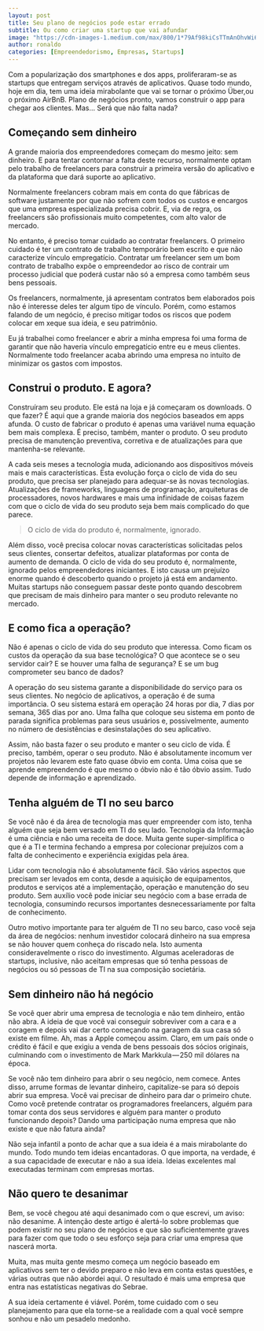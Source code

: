 ```yaml
---
layout: post
title: Seu plano de negócios pode estar errado
subtitle: Ou como criar uma startup que vai afundar
image: "https://cdn-images-1.medium.com/max/800/1*79Af98kiCsTTmAnOhvWi6A.jpeg"
author: ronaldo
categories: [Empreendedorismo, Empresas, Startups]
---
```


Com a popularização dos smartphones e dos apps, proliferaram-se as startups que
entregam serviços através de aplicativos. Quase todo mundo, hoje em dia, tem uma
ideia mirabolante que vai se tornar o próximo Über,ou o próximo AirBnB. Plano de
negócios pronto, vamos construir o app para chegar aos clientes. Mas… Será que
não falta nada?

## Começando sem dinheiro

A grande maioria dos empreendedores começam do mesmo jeito: sem dinheiro. E para
tentar contornar a falta deste recurso, normalmente optam pelo trabalho de
freelancers para construir a primeira versão do aplicativo e da plataforma que
dará suporte ao aplicativo.

Normalmente freelancers cobram mais em conta do que fábricas de software
justamente por que não sofrem com todos os custos e encargos que uma empresa
especializada precisa cobrir. E, via de regra, os freelancers são profissionais
muito competentes, com alto valor de mercado.

No entanto, é preciso tomar cuidado ao contratar freelancers. O primeiro cuidado
é ter um contrato de trabalho temporário bem escrito e que não caracterize
vínculo empregatício. Contratar um freelancer sem um bom contrato de trabalho
expõe o empreendedor ao risco de contrair um processo judicial que poderá custar
não só a empresa como também seus bens pessoais.

Os freelancers, normalmente, já apresentam contratos bem elaborados pois não é
interesse deles ter algum tipo de vínculo. Porém, como estamos falando de um
negócio, é preciso mitigar todos os riscos que podem colocar em xeque sua ideia,
e seu patrimônio.

Eu já trabalhei como freelancer e abrir a minha empresa foi uma forma de
garantir que não haveria vínculo empregatício entre eu e meus clientes.
Normalmente todo freelancer acaba abrindo uma empresa no intuito de minimizar os
gastos com impostos.

## Construi o produto. E agora?

Construíram seu produto. Ele está na loja e já começaram os downloads. O que
fazer? É aqui que a grande maioria dos negócios baseados em apps afunda. O custo
de fabricar o produto é apenas uma variável numa equação bem mais complexa. É
preciso, também, manter o produto. O seu produto precisa de manutenção
preventiva, corretiva e de atualizações para que mantenha-se relevante.

A cada seis meses a tecnologia muda, adicionando aos dispositivos móveis mais e
mais características. Esta evolução força o ciclo de vida do seu produto, que
precisa ser planejado para adequar-se às novas tecnologias. Atualizações de
frameworks, linguagens de programação, arquiteturas de processadores, novos
hardwares e mais uma infinidade de coisas fazem com que o ciclo de vida do seu
produto seja bem mais complicado do que parece.

> O ciclo de vida do produto é, normalmente, ignorado.

Além disso, você precisa colocar novas características solicitadas pelos seus
clientes, consertar defeitos, atualizar plataformas por conta de aumento de
demanda. O ciclo de vida do seu produto é, normalmente, ignorado pelos
empreendedores iniciantes. E isto causa um prejuízo enorme quando é descoberto
quando o projeto já está em andamento. Muitas startups não conseguem passar
deste ponto quando descobrem que precisam de mais dinheiro para manter o seu
produto relevante no mercado.

## E como fica a operação?

Não é apenas o ciclo de vida do seu produto que interessa. Como ficam os custos
da operação da sua base tecnológica? O que acontece se o seu servidor cair? E se
houver uma falha de segurança? E se um bug comprometer seu banco de dados?

A operação do seu sistema garante a disponibilidade do serviço para os seus
clientes. No negócio de aplicativos, a operação é de suma importância. O seu
sistema estará em operação 24 horas por dia, 7 dias por semana, 365 dias por
ano. Uma falha que coloque seu sistema em ponto de parada significa problemas
para seus usuários e, possivelmente, aumento no número de desistências e
desinstalações do seu aplicativo.

Assim, não basta fazer o seu produto e manter o seu ciclo de vida. É preciso,
também, operar o seu produto. Não é absolutamente incomum ver projetos não
levarem este fato quase óbvio em conta. Uma coisa que se aprende empreendendo é
que mesmo o óbvio não é tão óbvio assim. Tudo depende de informação e
aprendizado.

## Tenha alguém de TI no seu barco

Se você não é da área de tecnologia mas quer empreender com isto, tenha alguém
que seja bem versado em TI do seu lado. Tecnologia da Informação é uma ciência e
não uma receita de doce. Muita gente super-simplifica o que é a TI e termina
fechando a empresa por colecionar prejuízos com a falta de conhecimento e
experiência exigidas pela área.

Lidar com tecnologia não é absolutamente fácil. São vários aspectos que precisam
ser levados em conta, desde a aquisição de equipamentos, produtos e serviços até
a implementação, operação e manutenção do seu produto. Sem auxílio você pode
iniciar seu negócio com a base errada de tecnologia, consumindo recursos
importantes desnecessariamente por falta de conhecimento.

Outro motivo importante para ter alguém de TI no seu barco, caso você seja da
área de negócios: nenhum investidor colocará dinheiro na sua empresa se não
houver quem conheça do riscado nela. Isto aumenta consideravelmente o risco do
investimento. Algumas aceleradoras de startups, inclusive, não aceitam empresas
que só tenha pessoas de negócios ou só pessoas de TI na sua composição
societária.

## Sem dinheiro não há negócio

Se você quer abrir uma empresa de tecnologia e não tem dinheiro, então não abra.
A ideia de que você vai conseguir sobreviver com a cara e a coragem e depois vai
dar certo começando na garagem da sua casa só existe em filme. Ah, mas a Apple
começou assim. Claro, em um país onde o crédito é fácil e que exigiu a venda de
bens pessoais dos sócios originais, culminando com o investimento de Mark
Markkula — 250 mil dólares na época.

Se você não tem dinheiro para abrir o seu negócio, nem comece. Antes disso,
arrume formas de levantar dinheiro, capitalize-se para só depois abrir sua
empresa. Você vai precisar de dinheiro para dar o primeiro chute. Como você
pretende contratar os programadores freelancers, alguém para tomar conta dos
seus servidores e alguém para manter o produto funcionando depois? Dando uma
participação numa empresa que não existe e que não fatura ainda?

Não seja infantil a ponto de achar que a sua ideia é a mais mirabolante do
mundo. Todo mundo tem ideias encantadoras. O que importa, na verdade, é a sua
capacidade de executar e não a sua ideia. Ideias excelentes mal executadas
terminam com empresas mortas.

## Não quero te desanimar

Bem, se você chegou até aqui desanimado com o que escrevi, um aviso: não
desanime. A intenção deste artigo é alertá-lo sobre problemas que podem existir
no seu plano de negócios e que são suficientemente graves para fazer com que
todo o seu esforço seja para criar uma empresa que nascerá morta.

Muita, mas muita gente mesmo começa um negócio baseado em aplicativos sem ter o
devido preparo e não leva em conta estas questões, e várias outras que não
abordei aqui. O resultado é mais uma empresa que entra nas estatísticas
negativas do Sebrae.

A sua ideia certamente é viável. Porém, tome cuidado com o seu planejamento para
que ela torne-se a realidade com a qual você sempre sonhou e não um pesadelo
medonho.
